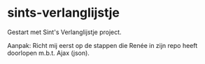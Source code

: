 # sints-verlanglijstje
Gestart met Sint's Verlanglijstje project.

Aanpak:
Richt mij eerst op de stappen die Renée in zijn repo heeft doorlopen m.b.t. Ajax (json).
